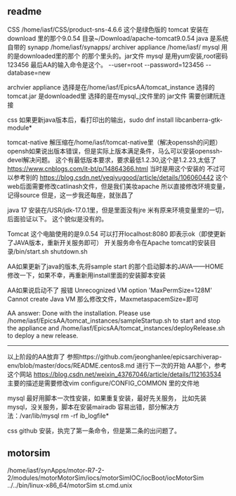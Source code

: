 ## readme
CSS /home/iasf/CSS/product-sns-4.6.6   这个是绿色版的
tomcat 安装在 download 里的那个9.0.54  目录~/Download/apache-tomcat9.0.54
java  是系统自带的
synapp  /home/iasf/synapps/
archiver appliance   /home/iasf/
mysql 用的是downloaded里的那个 的那个里头的。jar文件
mysql 是用yum安装,root密码123456
最后AA的输入命令是这个。
--user=root --password=123456 --database=new

archvier appliance  选择是在/home/iasf/EpicsAA/tomcat_instance
选择的tomcat.jar 是downloaded里
选择的是在mysql_j文件里的  jar文件
需要创建阮连接



css 如果更新java版本后，看打印出的输出，sudo dnf install libcanberra-gtk-module*

tomcat-native 解压缩在/home/iasf/tomcat-native里（解决openssh的问题）
opensh如果说出版本错误，但是实际上版本满足条件，马么可以安装openssh-devel解决问题。
这个有最低版本要求，要求最低1.2.30,这个是1.2.23,太低了
https://www.cnblogs.com/it-bt/p/14864366.html  当时是用这个安装的
不过可以参考别的   https://blog.csdn.net/yeqiyugood/article/details/106060442
这个web后面需要修改catlinash文件，但是我们美妆apache 所以直接修改环境变量，记得source
但是，这一步我还每座，就张昌了




java 17   安装在/USR/jdk-17.0.1里，但是里面没有jre 米有原来环境变量里的一切，后面验证以下。 这个貌似是没有的。

Tomcat    这个电脑使用的是9.0.54
可以打开localhost:8080 即表示ok（即使更新了JAVA版本，重新开关服务即可）
开关服务命令在Apache tomcat的安装目录/bin/start.sh   shutdown.sh

AA如果更新了java的版本,先将sample start 的那个启动脚本的JAVA——HOME 修改一下，如果不幸，再重新用install里面的安装脚本安装

AA如果说启动不了
报错
Unrecognized VM option 'MaxPermSize=128M'
 Cannot create Java VM
那么修改文件，MaxmetaspacemSize=即可



AA answer:
Done with the installation. Please use /home/iasf/EpicsAA/tomcat_instances/sampleStartup.sh to start and stop the appliance and /home/iasf/EpicsAA/tomcat_instances/deployRelease.sh to deploy a new release.




------------------
以上阶段的AA放弃了
参照https://github.com/jeonghanlee/epicsarchiverap-env/blob/master/docs/README.centos8.md
进行下一次的开始
AA那个，参考这个网站 https://blog.csdn.net/weixin_43767046/article/details/112163534
主要的描述是需要修改vim configure/CONFIG_COMMON 里的文件地

mysql
最好用脚本一次性安装，如果重复安装，最好先关服务，
比如先装mysql，没关服务，脚本在安装mairadb 容易出错，部分解决方法：/var/lib/mysql    rm -rf ib_logfile*


css github 安装，执完了第一条命令，但是第二条的出问题了。

## motorsim
/home/iasf/synApps/motor-R7-2-2/modules/motorMotorSim/iocs/motorSimIOC/iocBoot/iocMotorSim
../../bin/linux-x86_64/motorSim st.cmd.unix 






